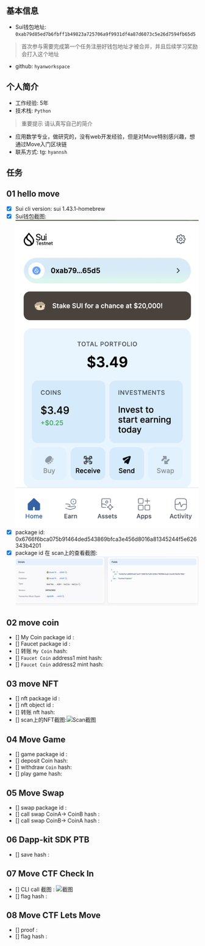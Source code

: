 ## 基本信息

- Sui钱包地址: `0xab79d85ed7b6fbff1b49823a725706a9f9931df4a87d6073c5e26d7594fb65d5`

> 首次参与需要完成第一个任务注册好钱包地址才被合并，并且后续学习奖励会打入这个地址

- github: `hyanworkspace`

## 个人简介

- 工作经验: 5年
- 技术栈: `Python`

> 重要提示 请认真写自己的简介

- 应用数学专业，做研究的，没有web开发经验，但是对Move特别感兴趣，想通过Move入门区块链
- 联系方式: tg: `hyannsh`

## 任务

## 01 hello move

- [X] Sui cli version: sui 1.43.1-homebrew
- [X] Sui钱包截图: ![Sui钱包截图](./images/portfolio_capture.png)
- [X] package id: 0x6766f6bca075b91464ded543869bfca3e456d8016a81345244f5e626343b4201
- [X] package id 在 scan上的查看截图:![Scan截图](./images/suiscan_capture.png)

## 02 move coin

- [] My Coin package id :
- [] Faucet package id :
- [] 转账 `My Coin` hash:
- [] `Faucet Coin` address1 mint hash:
- [] `Faucet Coin` address2 mint hash:

## 03 move NFT

- [] nft package id :
- [] nft object id :
- [] 转账 nft  hash:
- [] scan上的NFT截图:![Scan截图](./images/你的图片地址)

## 04 Move Game

- [] game package id :
- [] deposit Coin hash:
- [] withdraw `Coin` hash:
- [] play game hash:

## 05 Move Swap

- [] swap package id :
- [] call swap CoinA-> CoinB  hash :
- [] call swap CoinB-> CoinA  hash :

## 06 Dapp-kit SDK PTB

- [] save hash :

## 07 Move CTF Check In

- [] CLI call 截图 : ![截图](./images/你的图片地址)
- [] flag hash :

## 08 Move CTF Lets Move

- [] proof :
- [] flag hash :

